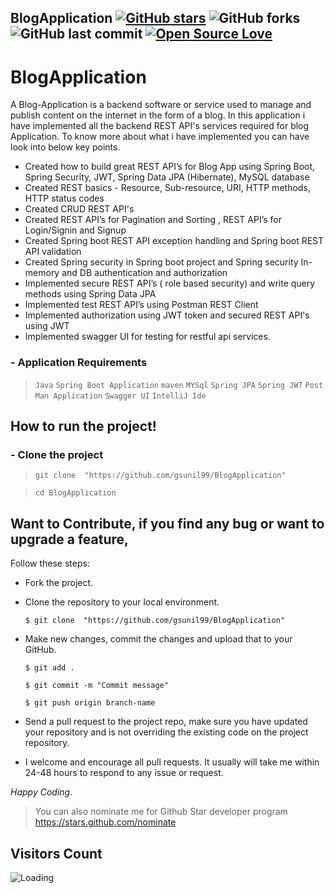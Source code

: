## BlogApplication [![GitHub stars](https://img.shields.io/github/stars/gsunil99/BlogApplication?style=social)](https://github.com/login?return_to=%2Fgsunil99%BlogApplication) ![GitHub forks](https://img.shields.io/github/forks/gsunil99/BlogApplication?style=social) ![GitHub last commit](https://img.shields.io/github/last-commit/gsunil99/BlogApplication) [![Open Source Love](https://badges.frapsoft.com/os/v2/open-source.svg?v=103)](https://github.com/gsunil99/BlogApplication) 
# BlogApplication
A Blog-Application is a backend software or service used to manage and publish content on the internet in the form of a blog.
In this application i have implemented all the backend REST API's services required for blog Application. To know more about what i have implemented you can have look into below key points.
- Created how to build great REST API’s for Blog App using Spring Boot, Spring Security, JWT, Spring Data JPA (Hibernate), MySQL database
- Created REST basics - Resource, Sub-resource, URI, HTTP methods, HTTP status codes
- Created CRUD REST API's
- Created REST API’s for Pagination and Sorting , REST API’s for Login/Signin and Signup
- Created Spring boot REST API exception handling and Spring boot REST API validation
- Created Spring security in Spring boot project and Spring security In-memory and DB authentication and authorization
- Implemented secure REST API’s ( role based security) and write query methods using Spring Data JPA
- Implemented test REST API’s using Postman REST Client
- Implemented authorization using JWT token and secured REST API's using JWT
- Implemented swagger UI for testing for restful api services.

 ### - Application Requirements
 
 > ```Java```
 > ```Spring Boot Application```
 > ```maven```
 > ```MYSql```
 > ```Spring JPA```
 > ```Spring JWT```
 > ```Post Man Application```
 > ```Swagger UI```
 > ```IntelliJ Ide```


## How to run the project!
### - Clone the project
> ``` git clone  "https://github.com/gsunil99/BlogApplication" ```

> ```cd BlogApplication```


 ## Want to Contribute, if you find any bug or want to upgrade a feature,
Follow these steps:
- Fork the project.
- Clone the repository to your local environment.

    ```$ git clone  "https://github.com/gsunil99/BlogApplication" ```
    
- Make new changes, commit the changes and upload that to your GitHub.

    `$ git add .`
    
    `$ git commit -m "Commit message" `
    
    `$ git push origin branch-name`
    
- Send a pull request to the project repo, make sure you have updated your repository and is not overriding the existing code on the project repository.
- I welcome and encourage all pull requests. It usually will take me within 24-48 hours to respond to any issue or request.

_Happy Coding._

> You can also nominate me for Github Star developer program
> https://stars.github.com/nominate

## Visitors Count

<img align="left" src = "https://profile-counter.glitch.me/BlogApplication/count.svg" alt ="Loading">
